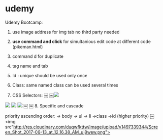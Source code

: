 # udemy


Udemy Bootcamp:

1. use image address for img tab no third party needed
2. <b>use command and click</b> for simultanious edit code at different code (pikeman.html)
3. command d for duplicate
4. tag name and tab 
5. Id : unique should be used only once 
6. Class: same named class  can be used several times  

7. CSS Selectors:
￼
￼<img src="http://res.cloudinary.com/duqwfkttw/image/upload/v1497339031/Screen_Shot_2017-06-12_at_11.46.21_PM_ry8tqt.png">
<img src="http://res.cloudinary.com/duqwfkttw/image/upload/v1497339031/Screen_Shot_2017-06-12_at_11.46.21_PM_ry8tqt.png">
<img src="http://res.cloudinary.com/duqwfkttw/image/upload/v1497339030/Screen_Shot_2017-06-12_at_11.46.04_PM_kh5ias.png">
<img src="http://res.cloudinary.com/duqwfkttw/image/upload/v1497339035/Screen_Shot_2017-06-12_at_11.45.25_PM_vispfg.png">
￼
￼
8. Specific and cascade

priority ascending order:
-> body
-> ul
-> li
->class
->id  (higher priority)
￼
<img src"http://res.cloudinary.com/duqwfkttw/image/upload/v1497339344/Screen_Shot_2017-06-13_at_12.16.38_AM_uj8wew.png">
